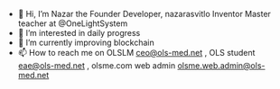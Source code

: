 - 👋 Hi, I’m Nazar the Founder Developer, nazarasvitlo Inventor Master teacher at @OneLightSystem
- 👀 I’m interested in daily progress
- 🌱 I’m currently improving blockchain
- 📫 How to reach me on OLSLM ceo@ols-med.net ,   OLS student eae@ols-med.net , olsme.com web admin olsme.web.admin@ols-med.net
<!---
OneLightSystem/OneLightSystem is a ✨ special ✨ repository because its `README.md` (this file) appears on your GitHub profile.
You can click the Preview link to take a look at your changes.
--->
